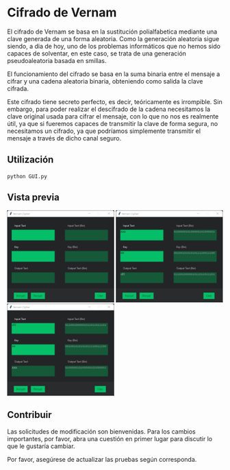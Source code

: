 # Cifrado de Vernam

El cifrado de Vernam se basa en la sustitución polialfabetica mediante una clave generada de una forma aleatoria. Como la generación aleatoria sigue siendo, a dia de hoy, uno de los problemas informáticos que no hemos sido capaces de solventar, en este caso, se trata de una generación pseudoaleatoria basada en smillas.

El funcionamiento del cifrado se basa en la suma binaria entre el mensaje a cifrar y una cadena aleatoria binaria, obteniendo como salida la clave cifrada.

Este cifrado tiene secreto perfecto, es decir, teóricamente es irrompible. Sin embargo, para poder realizar el descifrado de la cadena necesitamos la clave original usada para cifrar el mensaje, con lo que no nos es realmente útil, ya que si fueremos capaces de transmitir la clave de forma segura, no necesitamos un cifrado, ya que podríamos simplemente transmitir el mensaje a través de dicho canal seguro.

## Utilización
```shell
python GUI.py
```

## Vista previa

<img src="img/Preview_1.png" alt="imagen de la aplicación vacia" width="250"/>
<img src="img/Preview_2.png" alt="imagen de la aplicación cifrando" width="250"/>
<img src="img/Preview_3.png" alt="imagen de la aplicación descifrando" width="250"/>

## Contribuir
Las solicitudes de modificación son bienvenidas. Para los cambios importantes, por favor, abra una cuestión en primer lugar para discutir lo que le gustaría cambiar.

Por favor, asegúrese de actualizar las pruebas según corresponda.